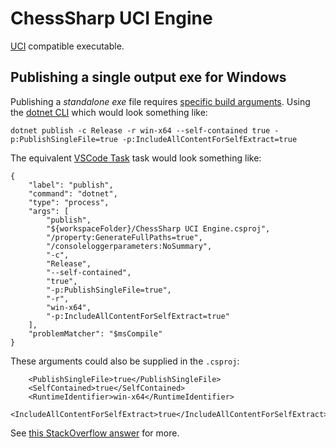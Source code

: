 # ChessSharp UCI Engine

[UCI](https://en.wikipedia.org/wiki/Universal_Chess_Interface) compatible executable.

## Publishing a single output exe for Windows

Publishing a _standalone exe_ file requires [specific build arguments](https://stackoverflow.com/a/65418065/8931881). Using the [dotnet CLI](https://docs.microsoft.com/en-us/dotnet/core/tools/) which would look something like:

```
dotnet publish -c Release -r win-x64 --self-contained true -p:PublishSingleFile=true -p:IncludeAllContentForSelfExtract=true
```

The equivalent [VSCode Task](https://code.visualstudio.com/docs/editor/tasks) task would look something like:

```
{
    "label": "publish",
    "command": "dotnet",
    "type": "process",
    "args": [
        "publish",
        "${workspaceFolder}/ChessSharp UCI Engine.csproj",
        "/property:GenerateFullPaths=true",
        "/consoleloggerparameters:NoSummary",
        "-c",
        "Release",
        "--self-contained",
        "true",
        "-p:PublishSingleFile=true",
        "-r",
        "win-x64",
        "-p:IncludeAllContentForSelfExtract=true"
    ],
    "problemMatcher": "$msCompile"
}
```   

These arguments could also be supplied in the `.csproj`:

```
    <PublishSingleFile>true</PublishSingleFile>
    <SelfContained>true</SelfContained>
    <RuntimeIdentifier>win-x64</RuntimeIdentifier>
    <IncludeAllContentForSelfExtract>true</IncludeAllContentForSelfExtract>
```

See [this StackOverflow answer](https://stackoverflow.com/a/65418065/8931881) for more.